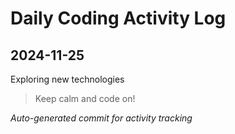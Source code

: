 # Daily Coding Activity Log

## 2024-11-25

Exploring new technologies

> Keep calm and code on!

*Auto-generated commit for activity tracking*
